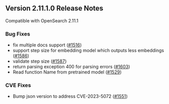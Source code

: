 ## Version 2.11.1.0 Release Notes

Compatible with OpenSearch 2.11.1


### Bug Fixes

* fix multiple docs support ([#1516](https://github.com/opensearch-project/ml-commons/pull/1516))
* support step size for embedding model which outputs less embeddings ([#1586](https://github.com/opensearch-project/ml-commons/pull/1586))
* validate step size ([#1587](https://github.com/opensearch-project/ml-commons/pull/1587))
* return parsing exception 400 for parsing errors ([#1603](https://github.com/opensearch-project/ml-commons/pull/1603))
* Read function Name from pretrained model ([#1529](https://github.com/opensearch-project/ml-commons/pull/1529))

### CVE Fixes

* Bump json version to address CVE-2023-5072 ([#1551](https://github.com/opensearch-project/ml-commons/pull/1551))

